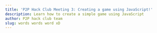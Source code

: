 ```yaml
---
title: 'P2P Hack Club Meeting 3: Creating a game using JavaScript!'
description: Learn how to create a simple game using JavaScript
author: P2P hack club team
slug: words words word xD
---
```


